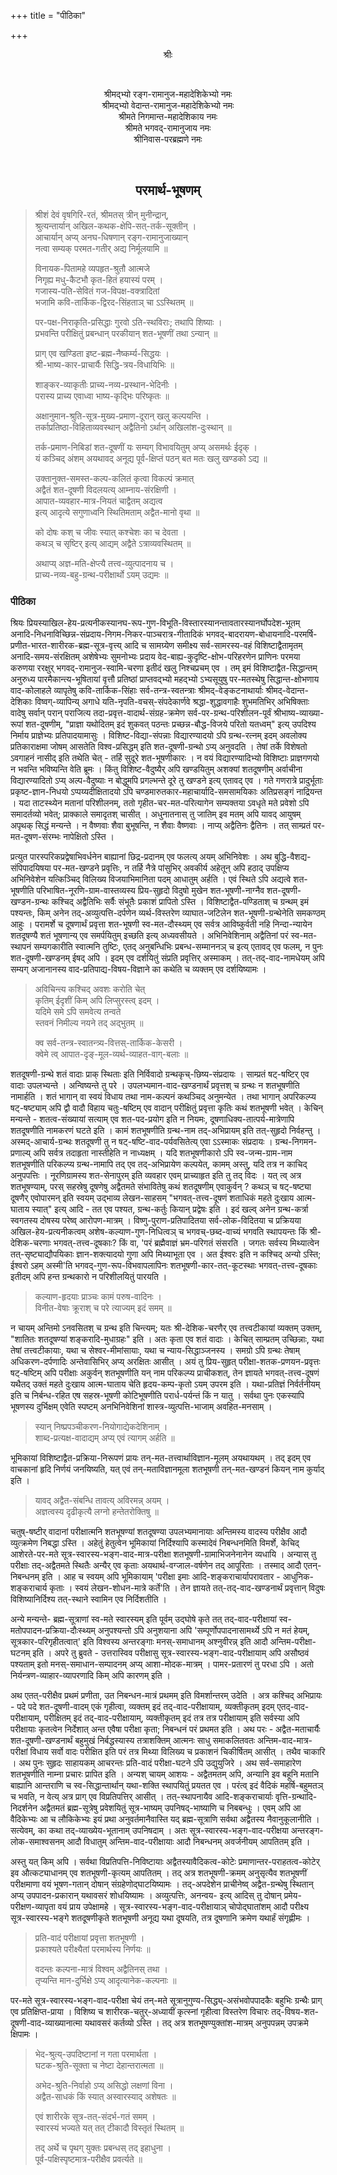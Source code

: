 +++
title = "पीठिका"

+++
<div align="center">

श्रीः

<br>

श्रीमद्भ्यो रङ्ग-रामानुज-महादेशिकेभ्यो नमः<br>
श्रीमद्भ्यो वेदान्त-रामानुज-महादेशिकेभ्यो नमः<br>
श्रीमते निगमान्त-महादेशिकाय नमः<br>
श्रीमते भगवद्-रामानुजाय नमः<br>
श्रीनिवास-परब्रह्मणे नमः

<br>

## परमार्थ-भूषणम्

</div>

> श्रीशं देवं वृषगिरि-रतं, श्रीमतस् त्रीन् मुनीन्द्रान्,  
> श्रुत्यन्तार्यान् अखिल-कथक-क्षेपि-सत्-तर्क-सूक्तीन् ।  
> आचार्यान् अप्य् अनघ-धिषणान् रङ्ग-रामानुजाख्यान्  
> नत्वा सम्यक् परमत-गतीर् अद्य निर्मूलयामि ॥
>
> विनायक-पितामहे व्यपहृत-श्रुतौ आत्मजे  
> निगृह्य मधु-कैटभौ कृत-हितं हयास्यं परम् ।  
> गजास्य-पति-सेवितं गज-विपक्ष-वक्त्रादितां  
> भजामि कवि-तार्किक-द्विरद-सिंहताञ् चा ऽऽस्थितम् ॥
>
> पर-पक्ष-निराकृति-प्रसिद्धाः गुरवो ऽति-स्थविराः; तथापि शिष्याः ।  
> प्रभवन्ति परीक्षितुं प्रबन्धान् परकीयान् शत-भूषणीं तथा ऽन्यान् ॥
>
> प्राग् एव खण्डिता इष्ट-ब्रह्म-नैष्कर्म्य-सिद्धयः ।  
> श्री-भाष्य-कार-प्राचार्यैः सिद्धि-त्रय-विधायिभिः ॥
>
> शाङ्कर-व्याकृतीः प्राच्य-नव्य-प्रस्थान-भेदिनीः ।  
> परास्य प्राच्य एवाध्वा भाष्य-कृद्भिः परिष्कृतः ॥
>
> अक्षानुमान-श्रुति-सूत्र-मुख्य-प्रमाण-दूरान् खलु कल्पयन्ति ।  
> तर्काप्रतिष्ठा-विहिताव्यवस्थान् अद्वैतिनो ऽर्थान् अखिलांश-दुःस्थान् ॥
>
> तर्क-प्रमाण-निबिडां शत-दूषणीं यः सम्यग् विभावयितुम् अप्य् असमर्थः ईदृक् ।  
> यं कञ्चिद् अंशम् अयथावद् अनूद्य पूर्व-क्षिप्तं पठन् बत मतः खलु खण्डको ऽद्य ॥
>
> उक्तानुक्त-समस्त-कल्प-कलितं कृत्वा विकल्पं क्रमात्  
> अद्वैतं शत-दूषणी विदलयत्य् आम्नाय-संरक्षिणी ।  
> आपात-व्यवहार-मात्र-नियतं चाद्वैतम् अद्यत्व  
> इत्य् आदृत्ये सगुणाध्वनि स्थितिमताम् अद्वैत-मानो वृथा ॥
>
> को दोषः कश् च जीवः स्यात् कश्चेशः का च देवता ।  
> कथञ् च सृष्टिर् इत्य् आद्यम् अद्वैते ऽत्राव्यवस्थितम् ॥
>
> अथाप्य् अज्ञ-मति-क्षेप्त्यै तत्त्व-व्युत्पादनाय च ।  
> प्राच्य-नव्य-बहु-ग्रन्थ-परीक्षार्थो ऽयम् उद्यमः ॥

### पीठिका

श्रियः प्रियस्याखिल-हेय-प्रत्यनीकस्यानघ-रूप-गुण-विभूति-विस्तारस्यानन्तावतारस्यानर्घोपदेश-भूतम् अनादि-निधनाविच्छिन्न-संप्रदाय-निगम-निकर-पाञ्चरात्र-गीतादिकं भगवद्-बादरायण-बोधायनादि-परमर्षि-प्रणीत-भारत-शारीरक-ब्रह्म-सूत्र-वृत्त्य् आदि च सामग्र्येण समीक्ष्य सर्व-सामरस्य-वहं विशिष्टाद्वैतामृतम् अनादि-समय-संरक्षितम् अशेषेभ्यः सुमनोभ्यः प्रदाय वेद-बाह्य-कुदृष्टि-क्षोभ-परिहरणेन प्राणिनः परमया करुणया ररक्षुर् भगवद्-रामानुज-स्वामि-चरणा इतीदं खलु निश्चप्रचम् एव । तम् इमं विशिष्टाद्वैत-सिद्धान्तम् अनुरुध्य पारमैकान्त्य-भूषितायां वृत्तौ प्रतिष्ठां प्राप्तवद्भ्यो महद्भ्यो ऽभ्यसूयुषु पर-मतस्थेषु सिद्धान्त-क्षोभणाय वाद-कोलाहले व्यापृतेषु कवि-तार्किक-सिंहाः सर्व-तन्त्र-स्वतन्त्राः श्रीमद्-वेङ्कटनाथार्याः श्रीमद्-वेदान्त-देशिकाः विष्वग्-व्यापिन्य् अगाधे यति-नृपति-वचस्-संपदेकार्णवे श्रद्धा-शुद्धावगाहैः शुभमतिभिर् अभिषिक्ताः वादेषु सर्वान् परान् पराजित्य तदा-प्रवृत्त-वादार्थ-संग्रह-क्रमेण सर्व-पर-ग्रन्थ-परिशीलन-पूर्वं श्रीभाष्य-व्याख्या-रूपां शत-दूषणीम्, "प्राज्ञा यथोदितम् इदं शुकवत् पठन्तः प्रच्छन्न-बौद्ध-विजये परितो यतध्वम्" इत्य् उपदिश्य निर्माय प्राज्ञेभ्यः प्रतिपादयामासुः । विशिष्ट-विद्या-संपन्नाः विद्यारण्यादयो ऽपि ग्रन्थ-रत्नम् इदम् अवलोक्य प्रतिकाराक्षमा जोषम् आसतेति विश्व-प्रसिद्धम् इति शत-दूषणी-ग्रन्थो ऽप्य् अनुवदति । तेषां तर्के विशेषतो ऽवगाहनं नासीद् इति तथेति चेत् - तर्हि सुदूरे शत-भूषणीकारः । न वयं विद्यारण्यादिभ्यो विशिष्टाः प्राज्ञगणयो न भवन्ति भविष्यन्ति वेति ब्रूमः । किंतु विशिष्ट-वैदुष्यैर् अपि खण्डयितुम् अशक्यां शतदूषणीम् अर्वाचीना विद्यारण्यादितो ऽप्य् अल्प-वैदुष्याः न बोद्धुमपि प्रगल्भन्ते दूरे तु खण्डने इत्य् एतावद् एव । गते गणरात्रे प्रादुर्भूताः प्रकृष्ट-ज्ञान-निधयो ऽप्पय्यदीक्षितादयो ऽपि चण्डमारुतकार-महाचार्यादि-समसामयिकाः अतिप्रसङ्गं नाद्रियन्त । यदा ताटस्थ्येन मतानां परिशीलनम्, ततो गृहीत-चर-मत-परित्यागेन सम्यक्तया ऽवधृते मते प्रवेशो ऽपि समादर्तव्यो भवेत्; प्राक्काले समादृतश् चासीत् । अधुनातनास् तु जातिम् इव मतम् अपि यावद् आयुषम् अपृथक् सिद्धं मन्यन्ते । न वैष्णवाः शैवा बुभूषन्ति, न शैवाः वैष्णवाः । नाप्य् अद्वैतिनः द्वैतिनः । तत् साम्प्रतं पर-मत-दूषण-संरम्भः नापेक्षितो ऽस्ति । 

प्रत्युत पारस्परिकप्रद्वेषाभिवर्धनेन बाह्यानां छिद्र-प्रदानम् एव फलत्य् अयम् अभिनिवेशः । अथ बुद्धि-वैशद्य-संपिपादयिषया पर-मत-खण्डने प्रवृत्तिः, न तर्हि नैत्रे पांसुभिर् अवकीर्य अहेतून् अपि हठाद् उपक्षिप्य अभिनिवेशेन यत्किञ्चिद् विलिख्य विजयाभिमानिता पदम् आधातुम् अर्हति । एवं स्थिते ऽपि अद्यत्वे शत-भूषणीति परिभाषित-नूरणि-ग्राम-वास्तव्यस्य प्रिय-सुहृदो विदुषो मुखेन शत-भूषणी-नाग्नैव शत-दूषणी-खण्डन-ग्रन्थः कश्चिद् अद्वैतिभिः सर्वैः संभूतैः प्रकाशं प्रापितो ऽस्ति । विशिष्टाद्वैत-पण्डिताश् च ग्रन्थम् इमं पश्यन्तः, किम् अनेन तद्-अव्युत्पत्ति-दर्पणेन व्यर्थ-विस्तरेण व्याघात-जटिलेन शत-भूषणी-ग्रन्थेनेति समकण्ठम् आहुः । परामर्शे च दूषणार्थं प्रवृत्ता शत-भूषणी स्व-मत-दौस्थ्यम् एव सर्वत्र आविष्कुर्वती नहि निन्दा-न्यायेन शतदूषण्यै शतं भूषणान्य् एव समर्पयितुम् इच्छति इत्य् अध्यवसीयते । अभिनिवेशिनाम् अद्वैतिनां परं स्व-मत-स्थापनं सम्यगकारीति स्वात्मनि तुष्टिः, एतद् अनुबन्धिभिः प्रबन्ध-सम्माननञ् च इत्य् एतावद् एव फलम्, न पुनः शत-दूषणी-खण्डनम् ईषद् अपि । इदम् एव दर्शयितुं संप्रति प्रवृत्तिर् अस्माकम् । तत्-तद्-वाद-नामधेयम् अपि सम्यग् अजानानस्य वाद-प्रतिपाद्य-विषय-विज्ञाने का कथेति च व्यक्तम् एव दर्शयिष्यामः ।

> अविचिन्त्य कश्चिद् अवशः करोति चेत्  
> कृतिम् ईदृशीं किम् अपि लिप्सुरस्त्व् इदम् ।  
> यदिमे समे ऽपि समवेत्य तन्वते  
> स्तवनं निमील्य नयने तद् अद्भुतम् ॥
>
> क्व सर्व-तन्त्र-स्वातन्त्र्य-वित्तस्-तार्किक-केसरी ।  
> क्वेमे त्व् आपात-दृङ्-मूल-व्यर्थ-व्याहत-वाग्-बलाः ॥

शतदूषणी-ग्रन्थे शतं वादाः प्राक् स्थिताः इति निर्विवादो ग्रन्थकृच्-छिष्य-संप्रदायः । साम्प्रतं षट्-षष्टिर् एव वादाः उपलभ्यन्ते । अन्विष्यन्ते तु परे । उपलभ्यमान-वाद-खण्डनार्थं प्रवृत्तश् च ग्रन्थः न शतभूषणीति नामार्हति । शतं भागान् वा स्वयं विधाय तथा नाम-कल्पनं कथञ्चिद् अनुमन्येत । तथा भागान् अपरिकल्प्य षट्-षष्ट्याम् अपि द्वौ वादौ विहाय चतुः-षष्टिम् एव वादान् परीक्षितुं प्रवृत्ता कृतिः कथं शतभूषणी भवेत् । केचिन् मन्यन्ते - शतत्व-संख्यायां सत्याम् एव शत-पद-प्रयोग इति न नियमः, दूषणाधिक्य-तात्पर्य-मात्रेणापि शतदूषणीति नामकरणं घटते इति । कामं शतभूषणीति ग्रन्थ-नाम तद्-अभिप्रायम् इति तत्-सुहृदो निर्वहन्तु । अस्मद्-आचार्य-ग्रन्थः शतदूषणी तु न षट्-षष्टि-वाद-पर्यवसितेत्य् एवा ऽऽस्माकः संप्रदायः । ग्रन्थ-निगमन-प्रणाल्य् अपि सर्वत्र तदाहृता नास्तीहेति न नाध्यक्षम् । यदि शतभूषणीकारो ऽपि स्व-जन्म-ग्राम-नाम शतभूषणीति परिकल्प्य ग्रन्थ-नामापि तद् एव तद्-अभिप्रायेण कल्पयेत्, कामम् अस्तु, यदि तत्र न काचिद् अनुपपत्तिः । नूरणिग्रामस्य शत-सेनापुरम् इति व्यवहार एवम् प्राच्याहृत इति तु तद् विदः । यत् त्व् अत्र शतभूषण्याम्, परस् सहस्रेषु दूषणेषु अद्वैतमते संभावितेषु कथं शतदूषणीम् एवाकुर्वन् ? कथञ् च षट्-षष्ट्या दूषणैर् एवोपारमन् इति स्वयम् उद्भाव्य लेखन-साहसम् "भगवत्-तत्त्व-दूषणं शताधिकं महते दुःखाय आत्म-घाताय स्यात्" इत्य् आदि - तत एव पश्यत, ग्रन्थ-कर्तुः कियान् प्रद्वेषः इति । इदं खल्व् अनेन ग्रन्थ-कर्त्रा स्वगतस्य दोषस्य परेष्व् आरोपण-मात्रम् । विष्णु-पुराण-प्रतिपादितया सर्व-लोक-विदितया च प्रक्रियया अखिल-हेय-प्रत्यनीकत्वम् अशेष-कल्याण-गुण-निधित्वञ् च भगवच्-छब्द-वाच्यं भगवति स्थापयन्तः किं श्री-देशिक-चरणाः भगवत्-तत्त्व-दूषकाः? किं वा, 'परं ब्रह्मैवाज्ञं भ्रम-परिगतं संसरति । जगतः सर्वस्य मिथ्यात्वेन तत्-सृष्ट्याद्यौपयिकाः ज्ञान-शक्त्यादयो गुणा अपि मिथ्याभूता एव । अत ईश्वरः इति न कश्चिद् अन्यो ऽस्ति; ईश्वरो ऽहम् अस्मी'ति भगवद्-गुण-रूप-विभवापलापिनः शतभूषणी-कार-तत्-कूटस्थाः भगवत्-तत्त्व-दूषकाः इतीदम् अपि हन्त ग्रन्थकारो न परिशीलयितुं पारयति ।

> कल्याण-हृदयाः प्राञ्चः कामं परुष-वादिनः ।  
> विनीत-वेषाः क्रूराश् च परे त्याज्यम् इदं समम् ॥

न चायम् अन्तिमो ऽनवसितश् च ग्रन्थ इति चिन्त्यम्; यतः श्री-देशिक-चरणैर् एव तत्त्वटीकायां व्यक्तम् उक्तम्, "शातितः शतदूषण्यां शङ्करादि-मुधाग्रहः" इति । अतः कृता एव शतं वादाः । केचित् साम्प्रतम् उच्छिन्नाः, यथा तेषां तत्त्वटीकायाः, यथा च सेश्वर-मीमांसायाः, यथा च न्याय-सिद्धाञ्जनस्य । समग्रो ऽपि ग्रन्थः तेषाम् अधिकरण-दर्पणादिः अन्तेवासिभिर् अप्य् अरक्षितः आसीत् । अयं तु प्रिय-सुहृत् परीक्षा-शतक-प्रणयन-प्रवृत्तः षट्-षष्टिम् अपि परीक्षाः अकुर्वन् शतभूषणीति यन् नाम परिकल्प्य प्राचीकशत्, तेन ज्ञायते भगवत्-तत्त्व-दूषणं यथैतद् उक्तं महते दुःखाय आत्म-घाताय चेति हृदय-कम्प-कृतो ऽयम् उपरम इति । यथा-प्रतिज्ञं निर्वर्तनीयम् इति च निर्बन्ध-रहित एष सहस्र-भूषणी कोटिभूषणीति परार्ध-पर्यन्तं किं न यातु । सर्वथा पुनः एकस्यापि भूषणस्य दुर्भिक्षम् एवेति स्पष्टम् अनभिनिवेशिनां शास्त्र-व्युत्पत्ति-भाजाम् अवहित-मनसाम् ।

> स्यान् निष्प्रपञ्चीकरण-नियोगाद्येकदेशिनाम् ।  
> शाब्द-प्रत्यक्ष-वादाद्यम् अप्य् एवं त्यागम् अर्हति ॥

भूमिकायां विशिष्टाद्वैत-प्रक्रिया-निरूपणं प्रायः तन्-मत-तत्त्वार्थाविज्ञान-मूलम् अयथायथम् । तद् इदम् एव वाचकानां हृदि निर्णयं जनयिष्यति, यत् एवं तन्-मताविज्ञानमूला शतभूषणी तन्-मत-खण्डनं कियन् नाम कुर्याद् इति ।

> यावद् अद्वैत-संबन्धि तावत्य् अविरमन्न् अयम् ।  
> अज्ञत्वस्य दृढीकृत्यै लग्नो हन्तेतरोक्तिषु ॥

चतुष्-षष्टीर् वादानां परीक्षात्मनि शतभूषण्यां शतदूषण्या उपलभ्यमानायाः अन्तिमस्य वादस्य परीक्षैव आदौ व्युत्क्रमेण निबद्धा ऽस्ति । अहेतुं हेतुत्वेन भूमिकायां निर्दिश्यापि कस्मादेवं निबन्धनमिति विमर्शे, केचिद् आशेरते-पर-मते सूत्र-स्वारस्य-भङ्ग-वाद-मात्र-परीक्षा शतभूषणी-ग्रामाभिजनेनानेन व्यधायि । अन्यास् तु परीक्षाः तद्-अद्वैतमते स्थितैः अन्यैर् एव कृताः अयथार्थ-वग्जाल-वर्षणेन तद् आपूरिताः । तस्माद् आदौ एतन्-निबन्धनम् इति । आह च स्वयम् अपि भूमिकायाम् 'परीक्षा इमाः आदि-शङ्कराचार्यापरावतार - आधुनिक-शङ्कराचार्य कृताः । स्वयं लेखन-शोधन-मात्रे कर्ते'ति । तेन ज्ञायते तत्-तद्-वाद-खण्डनार्थं प्रवृत्तान् विदुषः विशिष्यानिर्दिश्य तत्-स्थाने स्वामिन एव निर्दिशतीति ।

अन्ये मन्यन्ते- ब्रह्म-सूत्राणां स्व-मते स्वारस्यम् इति पूर्वम् उद्घोषे कृते तत् तद्-वाद-परीक्षायां स्व-मतोपपादन-प्रक्रिया-दौःस्थ्यम् अनुपश्यन्तो ऽपि अनुशयाना अपि 'सम्पूर्णोपपादनासामर्थ्ये ऽपि न मतं हेयम्, सूत्रकार-परिगृहीतत्वात्' इति विश्वस्य अन्तरङ्गाः मनस्-समाधानम् अश्नुवीरन्न् इति आदौ अन्तिम-परीक्षा-घटनम् इति । अपरे तु ब्रुवते - उत्तरास्विव परीक्षासु सूत्र-स्वारस्य-भङ्ग-वाद-परीक्षायाम् अपि असौष्ठवं पश्यताम् इतो मनस्-समाधान-सम्पादनम् अप्य् आशा-मोदक-मात्रम् । पामर-प्रतारणं तु परधा ऽपि । अतो निर्यन्त्रण-व्याहार-व्यापरणादि किम् अपि कारणम् इति ।  

अथ एतत्-परीक्षैव प्रथमं प्रणीता, उत निबन्धन-मात्रं प्रथमम् इति विमर्शान्तरम् उदेति । अत्र कश्चिद् अभिप्रायः - पदे पदे शत-दूषणी-वादम् एकं गृहीत्वा, व्यक्तम् इदं तद्-वाद-परीक्षायाम्, व्यक्तीकृतम् इदम् एतद्-वाद-परीक्षायाम्, परीक्षितम् इदं तद्-वाद-परीक्षायाम्, व्यक्तीकृतम् इदं तत्र तत्र परीक्षायाम् इति सर्वस्या अपि परीक्षायाः कृतत्वेन निर्देशात् अन्त एवैषा परीक्षा कृता; निबन्धनं परं प्रथमत इति । अथ परः - अद्वैत-मताचार्यैः शत-दूषणी-खण्डनार्थं बहुमुखं निर्बद्धस्यास्य तत्राशक्तिम् आत्मनः साधु समाकलितवतः अन्तिम-वाद-मात्र-परीक्षां विधाय सर्वो वादः परीक्षित इति परं तत्र मिथ्या विलिख्य च प्रकाशनं चिकीर्षितम् आसीत् । तथैव चाकारि । अथ पुनः सुहृदः साहायकम् आचरन्तः प्रति-वादं परीक्षा-घटने ऽपि उद्युयुजिरे । अथ सर्व-समाहारेण शतभूषणीति नाम्ना प्रचारः प्रापित इति । अन्यश् चायम् आशयः - अद्वैतमतम् अपि, अन्यानि इव बहूनि मतानि बाह्यानि आन्तराणि च स्व-सिद्धान्तार्थान् यथा-शक्ति स्थापयितुं प्रयतत एव । परंत्व् इदं वैदिकं महर्षि-बहुमतञ् च भवति, न वेत्य् अत्र प्राग् एव विप्रतिपत्तिर् आसीत् । तत्-स्थापनायैव आदि-शङ्कराचार्याः वृत्ति-ग्रन्थादि-निदर्शनेन अद्वैतमतं ब्रह्म-सूत्रेषु प्रवेशयितुं सूत्र-भाष्यम् उपनिषद्-भाष्याणि च निबबन्धुः । एवम् अपि आ वैदिकेभ्यः आ च लौकिकेभ्यः इयं प्रथा अनुवर्तमानैवास्ति यद् ब्रह्म-सूत्राणि सर्वथा अद्वैतस्य नैवानुकूलानीति । सत्येवम्, का कथा तद्-व्याख्येय-भूतानाम् उपनिषदाम् । अतः सूत्र-स्वारस्य-भङ्ग-वाद-परीक्षया अन्तरङ्ग-लोक-समाश्वसनम् आदौ विधातुम् अन्तिम-वाद-परीक्षायाः आदौ निबन्धनम् अवर्जनीयम् आपतितम् इति ।

अस्तु यत् किम् अपि । सर्वथा विप्रतिपत्ति-निविष्टायाः अद्वैतस्यावैदिकत्व-कोटेः प्रमाणान्तर-पराहतत्व-कोटेर् इव औत्कट्याधानम् एव शतभूषणी-कृत्यम् आपतितम् । तद् अत्र शतभूषणी-क्रमम् अनुसृत्यैव शतभूषणीं परीक्षमाणा वयं भूषण-गतान् दोषान् संग्रहेणोद्घाटयिष्यामः । तद्-अपदेशेन प्राचीनेष्व् अद्वैत-ग्रन्थेषु स्थितान् अप्य् उपपादन-प्रकारान् यथावसरं शोधयिष्यामः । अव्युत्पत्तिः, अनन्वय- इत्य् आदिस् तु दोषान् प्रमेय-परीक्षण-व्यापृता वयं प्राय उपेक्षामहे । सूत्र-स्वारस्य-भङ्ग-वाद-परीक्षायाञ् चोपोद्घातांशम् आदौ परीक्ष्य सूत्र-स्वारस्य-भङ्गे शतदूषणीकृते शतभूषणी अनूद्य यथा दूषयति, तत्र दूषणानि क्रमेण यथार्हं संगृह्णीमः ।

> प्रति-वादं परीक्षायां प्रवृत्ता शतभूषणी ।  
> प्रकाश्यते परीक्ष्यैतां परमार्थस्य निर्णयः ॥
>
> वदन्तः कल्पना-मात्रं विश्वम् अद्वैतिनस् तथा ।  
> तृप्यन्ति मान-दुर्भिक्षे ऽप्य् आदृत्यानेक-कल्पनाः ॥

पर-मते सूत्र-स्वारस्य-भङ्ग-वाद-परीक्षा चेयं तन्-मते सूत्रानुगुण्य-सिद्ध्य्-असंभवोपपादकैः बहुभिः ग्रन्थैः प्राग् एव प्रतिक्षिप्त-प्राया । विशिष्य च शारीरक-चतुर्-अध्यायीं कृत्स्नां गृहीत्वा विस्तरेण विचारः तद्-विषय-शत-दूषणी-वाद-व्याख्यानात्मा यथावसरं कर्तव्यो ऽस्ति । तद् अत्र शतभूषण्युक्तांश-मात्रम् अनुपपन्नम् उपक्रमे क्षिपामः ।

> भेद-श्रुत्य्-उपदिष्टानां न गता परमार्थता ।  
> घटक-श्रुति-सूक्ता च नेष्टा देहान्तरात्मता ॥
>
> अभेद-श्रुति-निर्वाहो ऽप्य् असिद्धो लक्षणां विना ।  
> अद्वैत-साधकं किं स्यात् अस्वारस्याद् अशेषतः ॥
>
> एवं शारीरके सूत्र-तत्-संदर्भ-गतं समम् ।  
> स्वारस्यं भज्यते यत् तत् टीकादौ विस्तृतं स्थितम् ॥
>
> तद् अर्थे च पृथग् युक्तः प्रबन्धस् तद् इहाधुना ।  
> पूर्व-पक्षिस्पृष्टमात्र-परीक्षैव प्रवर्त्यते ॥